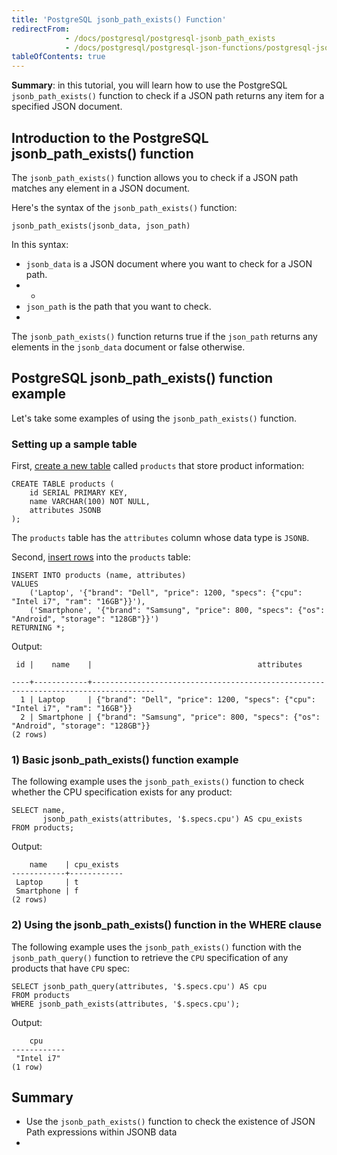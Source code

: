 ```yaml
---
title: 'PostgreSQL jsonb_path_exists() Function'
redirectFrom:
            - /docs/postgresql/postgresql-jsonb_path_exists 
            - /docs/postgresql/postgresql-json-functions/postgresql-jsonb_path_exists/
tableOfContents: true
---
```


**Summary**: in this tutorial, you will learn how to use the PostgreSQL `jsonb_path_exists()` function to check if a JSON path returns any item for a specified JSON document.



## Introduction to the PostgreSQL jsonb_path_exists() function



The `jsonb_path_exists()` function allows you to check if a JSON path matches any element in a JSON document.



Here's the syntax of the `jsonb_path_exists()` function:



```
jsonb_path_exists(jsonb_data, json_path)
```



In this syntax:



- `jsonb_data` is a JSON document where you want to check for a JSON path.
- -
- `json_path` is the path that you want to check.
- 


The `jsonb_path_exists()` function returns true if the `json_path` returns any elements in the `jsonb_data` document or false otherwise.



## PostgreSQL jsonb_path_exists() function example



Let's take some examples of using the `jsonb_path_exists()` function.



### Setting up a sample table



First, [create a new table](/docs/postgresql/postgresql-create-table) called `products` that store product information:



```
CREATE TABLE products (
    id SERIAL PRIMARY KEY,
    name VARCHAR(100) NOT NULL,
    attributes JSONB
);
```



The `products` table has the `attributes` column whose data type is `JSONB`.



Second, [insert rows](/docs/postgresql/postgresql-insert-multiple-rows) into the `products` table:



```
INSERT INTO products (name, attributes)
VALUES
    ('Laptop', '{"brand": "Dell", "price": 1200, "specs": {"cpu": "Intel i7", "ram": "16GB"}}'),
    ('Smartphone', '{"brand": "Samsung", "price": 800, "specs": {"os": "Android", "storage": "128GB"}}')
RETURNING *;
```



Output:



```
 id |    name    |                                     attributes

----+------------+------------------------------------------------------------------------------------
  1 | Laptop     | {"brand": "Dell", "price": 1200, "specs": {"cpu": "Intel i7", "ram": "16GB"}}
  2 | Smartphone | {"brand": "Samsung", "price": 800, "specs": {"os": "Android", "storage": "128GB"}}
(2 rows)
```



### 1) Basic jsonb_path_exists() function example



The following example uses the `jsonb_path_exists()` function to check whether the CPU specification exists for any product:



```
SELECT name,
       jsonb_path_exists(attributes, '$.specs.cpu') AS cpu_exists
FROM products;
```



Output:



```
    name    | cpu_exists
------------+------------
 Laptop     | t
 Smartphone | f
(2 rows)
```



### 2) Using the jsonb_path_exists() function in the WHERE clause



The following example uses the `jsonb_path_exists()` function with the `jsonb_path_query()` function to retrieve the `CPU` specification of any products that have `CPU` spec:



```
SELECT jsonb_path_query(attributes, '$.specs.cpu') AS cpu
FROM products
WHERE jsonb_path_exists(attributes, '$.specs.cpu');
```



Output:



```
    cpu
------------
 "Intel i7"
(1 row)
```



## Summary



- Use the `jsonb_path_exists()` function to check the existence of JSON Path expressions within JSONB data
- 
